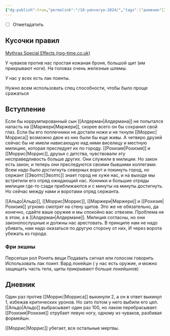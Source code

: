 ```yaml
---
{"dg-publish":true,"permalink":"/18-yanvarya-2024/","tags":["дневник"]}
---
```


- [ ] Отметадатить
## Кусочки правил
[Mythras Special Effects (rpg-time.co.uk)](https://www.rpg-time.co.uk/MythrasEffects/#/)

У чуваков против нас простая кожаная броня, большой щит (им прикрывают ноги). На головах очень железные шлемы.

У нас у всех есть лак поинты. 

Нужно всем использовать спец способности, чтобы было проще сражаться

## Вступление
Если бы коррумпированный сын [[Алдерман\|Алдермана]] не попытался напасть на [[Маржери\|Маржери]], скорее всего он бы сохранил свой глаз. Если бы его поплечники не достали ножи и не ткнули [[Моррис\|Морриса]] возможно двое из них были бы еще живы. А четверо друзей сейчас бы не имели нависающую над ними виселицу и местную милицию, которая преследует их по городу. [[Рохизия\|Рохизия]] и [[Моррис\|Моррис]], друзья с детства, чувствовали эту несправедливость больше других. Они служили в милиции. Но закон есть закон, и теперь они преследуются своими бывшими коллегами. Всем надо было достигнуть северных ворот и покинуть город, но сержант [[Эволтс\|Эволтс]] знает город не хуже нас, и на выходе мы встретили его отряд ожидающий нас. Конники и большие отряды милиции где-то сзади приближаются и с минуты на минуты достигнуть. Но сейчас между нами и воротами отряд сержанта. 

[[Альдо\|Альдо]], [[Моррис\|Моррис]], [[Маржери\|Маржери]] и [[Рохизия\|Рохизия]] угрюмо смотрят на стену щитов. Это же не обязательно, да конечно, сдайте ваше оружие и мы спокойно вас отвезем. Проблема не в этом, а в [[Алдерман\|Алдермане]]. Милиция согласны, но они законопослушные и должны нас арестовать. В принципе нам не надо убивать, нам надо оказаться по другую сторону от них, И через ворота убежать из города. 

### Фри экшны
Персепшн рол
Ронять вещи
Подавать сигнал или голосом говорить
Использовать лак поинт.
Вард локейшн ( у нас есть оружие, и можно защищать часть тела,  щиты прикрывают больше локейшнов)

## Дневник
Один раз против [[Моррис\|Морриса]] выкинули 2, а он в ответ выкинул 1, избежав критических уронов. Но зато потом у него выбили его цеп. [[Альдо\|Альдо]] выбрасывает один раз 100, но лаком перебрасывает. [[Рохизия\|Рохизия]] отрубает левую ногу, одному из чуваков, разбивая формейшн.

[[Моррис\|Моррис]] убегает, все остальные мертвы. 